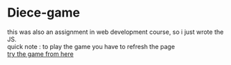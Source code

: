 # Diece-game
this was also an assignment in web development course, so i just wrote the JS.<br/>
quick note : to play the game you have to refresh the page <br/>
[try the game from here](https://ahmeddiece.netlify.app/)
